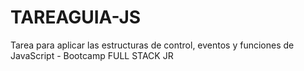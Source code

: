 # TAREAGUIA-JS
Tarea para aplicar las estructuras de control, eventos y funciones de JavaScript - Bootcamp FULL STACK JR 
